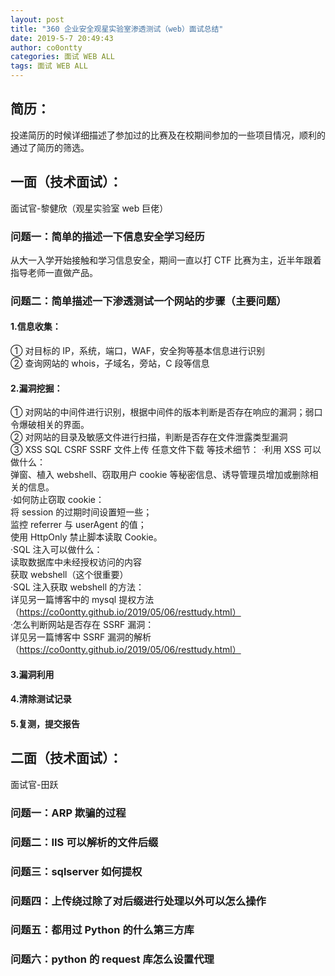 ```yaml
---
layout: post
title: "360 企业安全观星实验室渗透测试（web）面试总结"
date: 2019-5-7 20:49:43
author: co0ontty
categories: 面试 WEB ALL
tags: 面试 WEB ALL 
---
```

## 简历：
投递简历的时候详细描述了参加过的比赛及在校期间参加的一些项目情况，顺利的通过了简历的筛选。
## 一面（技术面试）：
面试官-黎健欣（观星实验室 web 巨佬）   
### 问题一：简单的描述一下信息安全学习经历  
从大一入学开始接触和学习信息安全，期间一直以打 CTF 比赛为主，近半年跟着指导老师一直做产品。
### 问题二：简单描述一下渗透测试一个网站的步骤（主要问题）  
#### 1.信息收集：
① 对目标的 IP，系统，端口，WAF，安全狗等基本信息进行识别  
② 查询网站的 whois，子域名，旁站，C 段等信息   
#### 2.漏洞挖掘：
① 对网站的中间件进行识别，根据中间件的版本判断是否存在响应的漏洞；弱口令爆破相关的界面。  
② 对网站的目录及敏感文件进行扫描，判断是否存在文件泄露类型漏洞  
③ XSS SQL CSRF SSRF 文件上传 任意文件下载 等技术细节： 
·利用 XSS 可以做什么：  
弹窗、植入 webshell、窃取用户 cookie 等秘密信息、诱导管理员增加或删除相关的信息。    
·如何防止窃取 cookie：    
将 session 的过期时间设置短一些；  
监控 referrer 与 userAgent 的值；  
使用 HttpOnly 禁止脚本读取 Cookie。  
·SQL 注入可以做什么：  
读取数据库中未经授权访问的内容  
获取 webshell（这个很重要）  
·SQL 注入获取 webshell 的方法：  
详见另一篇博客中的 mysql 提权方法（https://co0ontty.github.io/2019/05/06/resttudy.html）    
·怎么判断网站是否存在 SSRF 漏洞：  
详见另一篇博客中 SSRF 漏洞的解析（https://co0ontty.github.io/2019/05/06/resttudy.html）  
#### 3.漏洞利用
#### 4.清除测试记录 
#### 5.复测，提交报告
## 二面（技术面试）：
面试官-田跃    
### 问题一：ARP 欺骗的过程  
### 问题二：IIS 可以解析的文件后缀  
### 问题三：sqlserver 如何提权  
### 问题四：上传绕过除了对后缀进行处理以外可以怎么操作    
### 问题五：都用过 Python 的什么第三方库  
### 问题六：python 的 request 库怎么设置代理  
